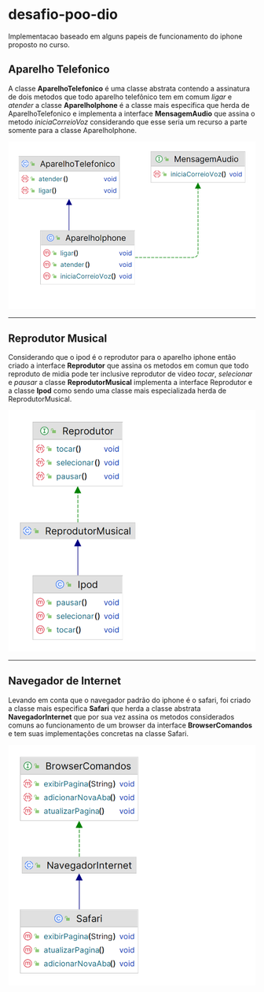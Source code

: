 # desafio-poo-dio
Implementacao baseado em alguns papeis de funcionamento do iphone proposto no curso.



## Aparelho Telefonico

A classe **AparelhoTelefonico** é uma classe abstrata contendo a assinatura de dois metodos que todo aparelho telefônico tem em comum *ligar* e *atender* a classe **AparelhoIphone** é a classe mais especifica que herda de AparelhoTelefonico e implementa a interface **MensagemAudio** que assina o metodo *iniciaCorreioVoz* considerando que esse seria um recurso a parte somente para a classe AparelhoIphone.



![image-20230811123709605](src/main/resources/static/image/image-20230811123709605.png)



------



## Reprodutor Musical

Considerando que o ipod é o reprodutor para o aparelho iphone então criado a interface **Reprodutor** que assina os metodos em comun que todo reproduto de midia pode ter inclusive reprodutor de video *tocar*, *selecionar* e *pausar* a classe **ReprodutorMusical** implementa a interface Reprodutor e a classe **Ipod** como sendo uma classe mais especializada herda de ReprodutorMusical.



![image-20230811123637193](src/main/resources/static/image/image-20230811123637193.png)



------



## Navegador de Internet

Levando em conta que o navegador padrão do iphone é o safari, foi criado a classe mais especifica **Safari** que herda a classe abstrata **NavegadorInternet** que por sua vez assina os metodos considerados comuns ao funcionamento de um browser da interface **BrowserComandos** e tem suas implementações concretas na classe Safari.

![image-20230811123517926](src/main/resources/static/image/image-20230811123517926.png)
